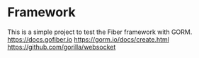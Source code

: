 # Framework
This is a simple project to test the Fiber framework with GORM.
https://docs.gofiber.io
https://gorm.io/docs/create.html
https://github.com/gorilla/websocket